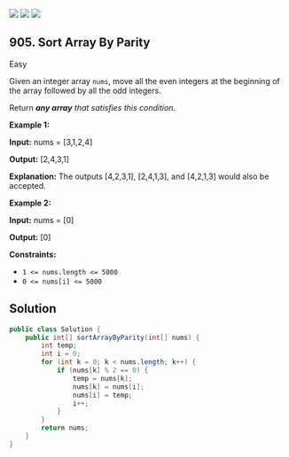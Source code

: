 [![](https://img.shields.io/github/stars/javadev/LeetCode-in-Java?label=Stars&style=flat-square)](https://github.com/javadev/LeetCode-in-Java)
[![](https://img.shields.io/github/forks/javadev/LeetCode-in-Java?label=Fork%20me%20on%20GitHub%20&style=flat-square)](https://github.com/javadev/LeetCode-in-Java/fork)
[![](https://img.shields.io/badge/-LeetCode%20in%20Kotlin-blue?style=flat-square)](https://github.com/javadev/LeetCode-in-Kotlin)

## 905\. Sort Array By Parity

Easy

Given an integer array `nums`, move all the even integers at the beginning of the array followed by all the odd integers.

Return _**any array** that satisfies this condition_.

**Example 1:**

**Input:** nums = [3,1,2,4]

**Output:** [2,4,3,1]

**Explanation:** The outputs [4,2,3,1], [2,4,1,3], and [4,2,1,3] would also be accepted.

**Example 2:**

**Input:** nums = [0]

**Output:** [0]

**Constraints:**

*   `1 <= nums.length <= 5000`
*   `0 <= nums[i] <= 5000`

## Solution

```java
public class Solution {
    public int[] sortArrayByParity(int[] nums) {
        int temp;
        int i = 0;
        for (int k = 0; k < nums.length; k++) {
            if (nums[k] % 2 == 0) {
                temp = nums[k];
                nums[k] = nums[i];
                nums[i] = temp;
                i++;
            }
        }
        return nums;
    }
}
```